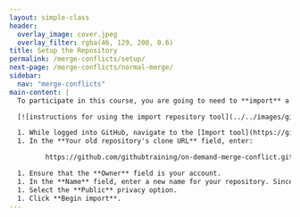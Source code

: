 ```yaml
---
layout: simple-class
header:
  overlay_image: cover.jpeg
  overlay_filter: rgba(46, 129, 200, 0.6)
title: Setup the Repository
permalink: /merge-conflicts/setup/
next-page: /merge-conflicts/normal-merge/
sidebar:
  nav: "merge-conflicts"
main-content: |
  To participate in this course, you are going to need to **import** a project the GitHub Training team created. An import is a copy the repository including all of the files and revision history, without any link to the parent project.

  [![instructions for using the import repository tool](../../images/gifs/merge-conflict/import-repo.gif)](../../images/gifs/merge-conflict/import-repo.gif)

  1. While logged into GitHub, navigate to the [Import tool](https://github.com/new/import).
  1. In the **Your old repository's clone URL** field, enter:

         https://github.com/githubtraining/on-demand-merge-conflict.git

  1. Ensure that the **Owner** field is your account.
  1. In the **Name** field, enter a new name for your repository. Since this course not only teaches you about merge conflicts but also provides a GitHub Pages powered resume template, something like `resume` would work.
  1. Select the **Public** privacy option.
  1. Click **Begin import**.
---
```

